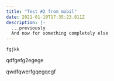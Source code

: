 ```yaml
---
title: "Test #2 from mobil"
date: 2021-01-10T17:35:23.811Z
description: |-
  ...previously 
  And now for something completely else
---
```

```
fgjkk
```

qdfgefg2egege



qwdfqwerfgqegqegf